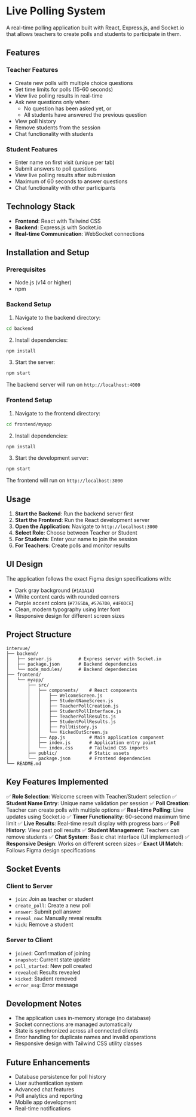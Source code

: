 # Live Polling System

A real-time polling application built with React, Express.js, and Socket.io that allows teachers to create polls and students to participate in them.

## Features

### Teacher Features

- Create new polls with multiple choice questions
- Set time limits for polls (15-60 seconds)
- View live polling results in real-time
- Ask new questions only when:
  - No question has been asked yet, or
  - All students have answered the previous question
- View poll history
- Remove students from the session
- Chat functionality with students

### Student Features

- Enter name on first visit (unique per tab)
- Submit answers to poll questions
- View live polling results after submission
- Maximum of 60 seconds to answer questions
- Chat functionality with other participants

## Technology Stack

- **Frontend**: React with Tailwind CSS
- **Backend**: Express.js with Socket.io
- **Real-time Communication**: WebSocket connections

## Installation and Setup

### Prerequisites

- Node.js (v14 or higher)
- npm

### Backend Setup

1. Navigate to the backend directory:

```bash
cd backend
```

2. Install dependencies:

```bash
npm install
```

3. Start the server:

```bash
npm start
```

The backend server will run on `http://localhost:4000`

### Frontend Setup

1. Navigate to the frontend directory:

```bash
cd frontend/myapp
```

2. Install dependencies:

```bash
npm install
```

3. Start the development server:

```bash
npm start
```

The frontend will run on `http://localhost:3000`

## Usage

1. **Start the Backend**: Run the backend server first
2. **Start the Frontend**: Run the React development server
3. **Open the Application**: Navigate to `http://localhost:3000`
4. **Select Role**: Choose between Teacher or Student
5. **For Students**: Enter your name to join the session
6. **For Teachers**: Create polls and monitor results

## UI Design

The application follows the exact Figma design specifications with:

- Dark gray background (`#1A1A1A`)
- White content cards with rounded corners
- Purple accent colors (`#7765DA`, `#5767D0`, `#4F0DCE`)
- Clean, modern typography using Inter font
- Responsive design for different screen sizes

## Project Structure

```
intervue/
├── backend/
│   ├── server.js          # Express server with Socket.io
│   ├── package.json       # Backend dependencies
│   └── node_modules/      # Backend dependencies
├── frontend/
│   └── myapp/
│       ├── src/
│       │   ├── components/    # React components
│       │   │   ├── WelcomeScreen.js
│       │   │   ├── StudentNameScreen.js
│       │   │   ├── TeacherPollCreation.js
│       │   │   ├── StudentPollInterface.js
│       │   │   ├── TeacherPollResults.js
│       │   │   ├── StudentPollResults.js
│       │   │   ├── PollHistory.js
│       │   │   └── KickedOutScreen.js
│       │   ├── App.js         # Main application component
│       │   ├── index.js       # Application entry point
│       │   └── index.css      # Tailwind CSS imports
│       ├── public/            # Static assets
│       └── package.json       # Frontend dependencies
└── README.md
```

## Key Features Implemented

✅ **Role Selection**: Welcome screen with Teacher/Student selection
✅ **Student Name Entry**: Unique name validation per session
✅ **Poll Creation**: Teacher can create polls with multiple options
✅ **Real-time Polling**: Live updates using Socket.io
✅ **Timer Functionality**: 60-second maximum time limit
✅ **Live Results**: Real-time result display with progress bars
✅ **Poll History**: View past poll results
✅ **Student Management**: Teachers can remove students
✅ **Chat System**: Basic chat interface (UI implemented)
✅ **Responsive Design**: Works on different screen sizes
✅ **Exact UI Match**: Follows Figma design specifications

## Socket Events

### Client to Server

- `join`: Join as teacher or student
- `create_poll`: Create a new poll
- `answer`: Submit poll answer
- `reveal_now`: Manually reveal results
- `kick`: Remove a student

### Server to Client

- `joined`: Confirmation of joining
- `snapshot`: Current state update
- `poll_started`: New poll created
- `revealed`: Results revealed
- `kicked`: Student removed
- `error_msg`: Error message

## Development Notes

- The application uses in-memory storage (no database)
- Socket connections are managed automatically
- State is synchronized across all connected clients
- Error handling for duplicate names and invalid operations
- Responsive design with Tailwind CSS utility classes

## Future Enhancements

- Database persistence for poll history
- User authentication system
- Advanced chat features
- Poll analytics and reporting
- Mobile app development
- Real-time notifications
